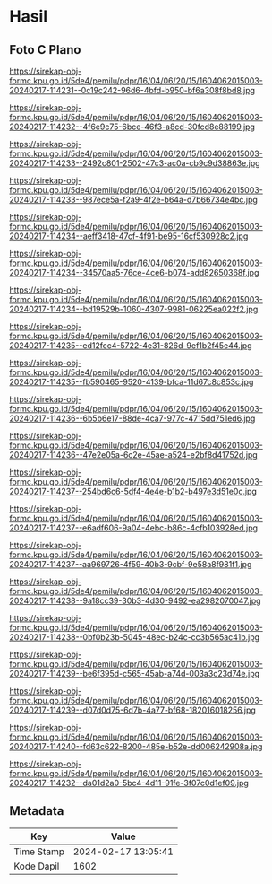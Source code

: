 # Hasil

## Foto C Plano

https://sirekap-obj-formc.kpu.go.id/5de4/pemilu/pdpr/16/04/06/20/15/1604062015003-20240217-114231--0c19c242-96d6-4bfd-b950-bf6a308f8bd8.jpg

https://sirekap-obj-formc.kpu.go.id/5de4/pemilu/pdpr/16/04/06/20/15/1604062015003-20240217-114232--4f6e9c75-6bce-46f3-a8cd-30fcd8e88199.jpg

https://sirekap-obj-formc.kpu.go.id/5de4/pemilu/pdpr/16/04/06/20/15/1604062015003-20240217-114233--2492c801-2502-47c3-ac0a-cb9c9d38863e.jpg

https://sirekap-obj-formc.kpu.go.id/5de4/pemilu/pdpr/16/04/06/20/15/1604062015003-20240217-114233--987ece5a-f2a9-4f2e-b64a-d7b66734e4bc.jpg

https://sirekap-obj-formc.kpu.go.id/5de4/pemilu/pdpr/16/04/06/20/15/1604062015003-20240217-114234--aeff3418-47cf-4f91-be95-16cf530928c2.jpg

https://sirekap-obj-formc.kpu.go.id/5de4/pemilu/pdpr/16/04/06/20/15/1604062015003-20240217-114234--34570aa5-76ce-4ce6-b074-add82650368f.jpg

https://sirekap-obj-formc.kpu.go.id/5de4/pemilu/pdpr/16/04/06/20/15/1604062015003-20240217-114234--bd19529b-1060-4307-9981-06225ea022f2.jpg

https://sirekap-obj-formc.kpu.go.id/5de4/pemilu/pdpr/16/04/06/20/15/1604062015003-20240217-114235--ed12fcc4-5722-4e31-826d-9ef1b2f45e44.jpg

https://sirekap-obj-formc.kpu.go.id/5de4/pemilu/pdpr/16/04/06/20/15/1604062015003-20240217-114235--fb590465-9520-4139-bfca-11d67c8c853c.jpg

https://sirekap-obj-formc.kpu.go.id/5de4/pemilu/pdpr/16/04/06/20/15/1604062015003-20240217-114236--6b5b6e17-88de-4ca7-977c-4715dd751ed6.jpg

https://sirekap-obj-formc.kpu.go.id/5de4/pemilu/pdpr/16/04/06/20/15/1604062015003-20240217-114236--47e2e05a-6c2e-45ae-a524-e2bf8d41752d.jpg

https://sirekap-obj-formc.kpu.go.id/5de4/pemilu/pdpr/16/04/06/20/15/1604062015003-20240217-114237--254bd6c6-5df4-4e4e-b1b2-b497e3d51e0c.jpg

https://sirekap-obj-formc.kpu.go.id/5de4/pemilu/pdpr/16/04/06/20/15/1604062015003-20240217-114237--e6adf606-9a04-4ebc-b86c-4cfb103928ed.jpg

https://sirekap-obj-formc.kpu.go.id/5de4/pemilu/pdpr/16/04/06/20/15/1604062015003-20240217-114237--aa969726-4f59-40b3-9cbf-9e58a8f981f1.jpg

https://sirekap-obj-formc.kpu.go.id/5de4/pemilu/pdpr/16/04/06/20/15/1604062015003-20240217-114238--9a18cc39-30b3-4d30-9492-ea2982070047.jpg

https://sirekap-obj-formc.kpu.go.id/5de4/pemilu/pdpr/16/04/06/20/15/1604062015003-20240217-114238--0bf0b23b-5045-48ec-b24c-cc3b565ac41b.jpg

https://sirekap-obj-formc.kpu.go.id/5de4/pemilu/pdpr/16/04/06/20/15/1604062015003-20240217-114239--be6f395d-c565-45ab-a74d-003a3c23d74e.jpg

https://sirekap-obj-formc.kpu.go.id/5de4/pemilu/pdpr/16/04/06/20/15/1604062015003-20240217-114239--d07d0d75-6d7b-4a77-bf68-182016018256.jpg

https://sirekap-obj-formc.kpu.go.id/5de4/pemilu/pdpr/16/04/06/20/15/1604062015003-20240217-114240--fd63c622-8200-485e-b52e-dd006242908a.jpg

https://sirekap-obj-formc.kpu.go.id/5de4/pemilu/pdpr/16/04/06/20/15/1604062015003-20240217-114232--da01d2a0-5bc4-4d11-91fe-3f07c0d1ef09.jpg


## Metadata

| Key        | Value               |
| ---------- | ------------------- |
| Time Stamp | 2024-02-17 13:05:41 |
| Kode Dapil | 1602                |



